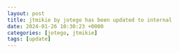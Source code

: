 ```yaml
---
layout: post
title: jtmikie by jotego has been updated to internal
date: 2024-01-26 10:30:23 +0000
categories: [jotego, jtmikie]
tags: [update]
---
```


